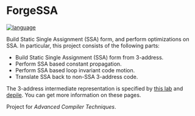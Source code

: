 # ForgeSSA

[![language](https://img.shields.io/badge/language-Rust-red)](https://www.rust-lang.org/)

Build Static Single Assignment (SSA) form, and perform optimizations on SSA. In particular, this project consists of the following parts:

- Build Static Single Assignment (SSA) form from 3-address.
- Perform SSA based constant propagation.
- Perform SSA based loop invariant code motion.
- Translate SSA back to non-SSA 3-address code.

The 3-address intermediate representation is specified by [this lab](https://www.cs.utexas.edu/users/mckinley/380C/labs/lab1.html) and [depile](https://github.com/ruifengx/depile). You can get more information on these pages.

Project for *Advanced Compiler Techniques*.
